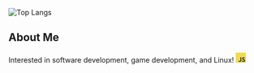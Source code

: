![Top Langs](https://github-readme-stats.vercel.app/api/top-langs/?username=StormLight14&theme=dark)

## About Me
Interested in software development, game development, and Linux!
<code><img height="20" alt="javascript" src="https://raw.githubusercontent.com/github/explore/80688e429a7d4ef2fca1e82350fe8e3517d3494d/topics/javascript/javascript.png"></code>
